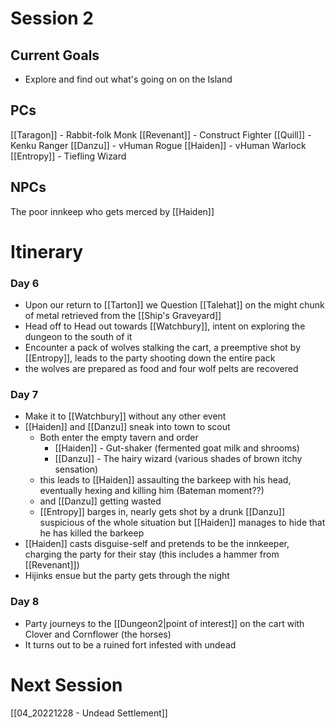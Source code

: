 # Session 2
## Current Goals
- Explore and find out what's going on on the Island

## PCs
[[Taragon]] - Rabbit-folk Monk
[[Revenant]] - Construct Fighter
[[Quill]] - Kenku Ranger
[[Danzu]] - vHuman Rogue
[[Haiden]] - vHuman Warlock
[[Entropy]] - Tiefling Wizard

## NPCs
The poor innkeep who gets merced by [[Haiden]]

# Itinerary

### Day 6
- Upon our return to [[Tarton]] we Question [[Talehat]] on the might chunk of metal retrieved from the [[Ship's Graveyard]]
- Head off to Head out towards [[Watchbury]], intent on exploring the dungeon to the south of it
- Encounter a pack of wolves stalking the cart, a preemptive shot by [[Entropy]], leads to the party shooting down the entire pack
- the wolves are prepared as food and four wolf pelts are recovered

### Day 7
- Make it to [[Watchbury]] without any other event
- [[Haiden]] and [[Danzu]] sneak into town to scout
	- Both enter the empty tavern and order
		- [[Haiden]] - Gut-shaker (fermented goat milk and shrooms) 
		- [[Danzu]] - The hairy wizard (various shades of brown itchy sensation)
	- this leads to [[Haiden]] assaulting the barkeep with his head, eventually hexing and killing him (Bateman moment??)
	- and [[Danzu]] getting wasted 
	- [[Entropy]] barges in, nearly gets shot by a drunk [[Danzu]] suspicious of the whole situation but [[Haiden]] manages to hide that he has killed the barkeep
- [[Haiden]] casts disguise-self and pretends to be the innkeeper, charging the party for their stay (this includes a hammer from [[Revenant]])
- Hijinks ensue but the party gets through the night
### Day 8
- Party journeys to the [[Dungeon2|point of interest]] on the cart with Clover and Cornflower (the horses)
- It turns out to be a ruined fort infested with undead

# Next Session
[[04_20221228 - Undead Settlement]]